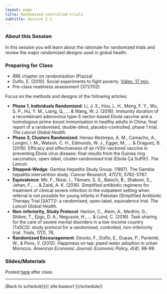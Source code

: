```yaml
---
layout: page
title: Randomized controlled trials
subtitle: Session 5.1
---
```


### About this Session

In this session you will learn about the rationale for randomized trials and review the major randomized designs used in global health.

### Preparing for Class

* RRE chapter on randomization (Piazza)
* Duflo, E. (2010). Social experiments to fight poverty. [Video, 17 min.](https://www.ted.com/talks/esther_duflo_social_experiments_to_fight_poverty?language=en)
* Pre-class readiness assessment (371/702)

Focus on the methods and designs of the following articles:

* **Phase 1, Individuals Randomized**: Li, J. X., Hou, L. H., Meng, F. Y., Wu, S. P., Hu, Y. M., Liang, Q., ... & Wang, W. J. (2016). Immunity duration of a recombinant adenovirus type-5 vector-based Ebola vaccine and a homologous prime-boost immunisation in healthy adults in China: final report of a randomised, double-blind, placebo-controlled, phase 1 trial. *The Lancet Global Health*.
* **Phase 3, Clusters Randomized**: Henao-Restrepo, A. M., Camacho, A., Longini, I. M., Watson, C. H., Edmunds, W. J., Egger, M., ... & Draguez, B. (2016). Efficacy and effectiveness of an rVSV-vectored vaccine in preventing Ebola virus disease: final results from the Guinea ring vaccination, open-label, cluster-randomised trial (Ebola Ça Suffit!). *The Lancet*.
* **Stepped-Wedge**: Gambia Hepatitis Study Group. (1987). The Gambia hepatitis intervention study. *Cancer Research, 47(21)*, 5782-5787.
* **Equivalence**: Mir, F., Nisar, I., Tikmani, S. S., Baloch, B., Shakoor, S., Jehan, F., ... & Zaidi, A. K. (2016). Simplified antibiotic regimens for treatment of clinical severe infection in the outpatient setting when referral is not possible for young infants in Pakistan (Simplified Antibiotic Therapy Trial [SATT]): a randomised, open-label, equivalence trial. *The Lancet Global Health*.
* **Non-inferiority, Study Protocol**: Hanlon, C., Alem, A., Medhin, G., Shibre, T., Ejigu, D. A., Negussie, H., ... & Lund, C. (2016). Task sharing for the care of severe mental disorders in a low-income country (TaSCS): study protocol for a randomised, controlled, non-inferiority trial. *Trials, 17(1)*, 76.
* **Randomized Encouragement**: Devoto, F., Duflo, E., Dupas, P., Parienté, W., & Pons, V. (2012). Happiness on tap: piped water adoption in urban Morocco. *American Economic Journal: Economic Policy, 4(4)*, 68-99.

### Slides/Materials

Posted [here](https://drive.google.com/drive/folders/0Bxn_jkXZ1lxuVklQakF4MjZGSDQ?usp=sharing) after class

* * *

[Back to schedule]({{ site.baseurl }}/schedule/)